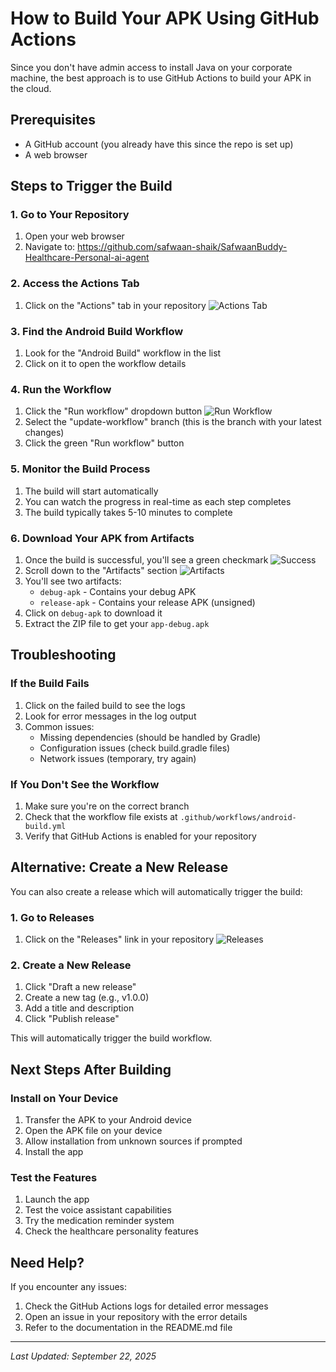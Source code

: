# How to Build Your APK Using GitHub Actions

Since you don't have admin access to install Java on your corporate machine, the best approach is to use GitHub Actions to build your APK in the cloud.

## Prerequisites
- A GitHub account (you already have this since the repo is set up)
- A web browser

## Steps to Trigger the Build

### 1. Go to Your Repository
1. Open your web browser
2. Navigate to: https://github.com/safwaan-shaik/SafwaanBuddy-Healthcare-Personal-ai-agent

### 2. Access the Actions Tab
1. Click on the "Actions" tab in your repository
   ![Actions Tab](demo-assets/actions-tab.png)

### 3. Find the Android Build Workflow
1. Look for the "Android Build" workflow in the list
2. Click on it to open the workflow details

### 4. Run the Workflow
1. Click the "Run workflow" dropdown button
   ![Run Workflow](demo-assets/run-workflow.png)
2. Select the "update-workflow" branch (this is the branch with your latest changes)
3. Click the green "Run workflow" button

### 5. Monitor the Build Process
1. The build will start automatically
2. You can watch the progress in real-time as each step completes
3. The build typically takes 5-10 minutes to complete

### 6. Download Your APK from Artifacts
1. Once the build is successful, you'll see a green checkmark
   ![Success](demo-assets/build-success.png)
2. Scroll down to the "Artifacts" section
   ![Artifacts](demo-assets/artifacts.png)
3. You'll see two artifacts:
   - `debug-apk` - Contains your debug APK
   - `release-apk` - Contains your release APK (unsigned)
4. Click on `debug-apk` to download it
5. Extract the ZIP file to get your `app-debug.apk`

## Troubleshooting

### If the Build Fails
1. Click on the failed build to see the logs
2. Look for error messages in the log output
3. Common issues:
   - Missing dependencies (should be handled by Gradle)
   - Configuration issues (check build.gradle files)
   - Network issues (temporary, try again)

### If You Don't See the Workflow
1. Make sure you're on the correct branch
2. Check that the workflow file exists at `.github/workflows/android-build.yml`
3. Verify that GitHub Actions is enabled for your repository

## Alternative: Create a New Release

You can also create a release which will automatically trigger the build:

### 1. Go to Releases
1. Click on the "Releases" link in your repository
   ![Releases](demo-assets/releases.png)

### 2. Create a New Release
1. Click "Draft a new release"
2. Create a new tag (e.g., v1.0.0)
3. Add a title and description
4. Click "Publish release"

This will automatically trigger the build workflow.

## Next Steps After Building

### Install on Your Device
1. Transfer the APK to your Android device
2. Open the APK file on your device
3. Allow installation from unknown sources if prompted
4. Install the app

### Test the Features
1. Launch the app
2. Test the voice assistant capabilities
3. Try the medication reminder system
4. Check the healthcare personality features

## Need Help?

If you encounter any issues:
1. Check the GitHub Actions logs for detailed error messages
2. Open an issue in your repository with the error details
3. Refer to the documentation in the README.md file

---

*Last Updated: September 22, 2025*